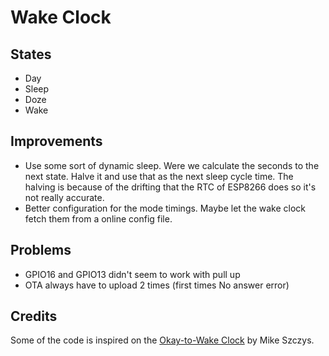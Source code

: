 # Wake Clock


## States
* Day
* Sleep
* Doze
* Wake

## Improvements
* Use some sort of dynamic sleep. Were we calculate the seconds to the next state. Halve it and use that as the next sleep cycle time. The halving is because of the drifting that the RTC of ESP8266 does so it's not really accurate.
* Better configuration for the mode timings. Maybe let the wake clock fetch them from a online config file.

## Problems
* GPIO16 and GPIO13 didn't seem to work with pull up
* OTA always have to upload 2 times (first times No answer error)

## Credits
Some of the code is inspired on the [Okay-to-Wake Clock](https://hackaday.io/project/171671-improved-okay-to-wake-clock/discussion-145270) by Mike Szczys. 
